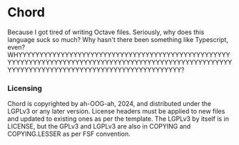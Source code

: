 # Chord
Because I got tired of writing Octave files. Seriously, why does this language suck so much? Why hasn't there been something like Typescript, even? WHYYYYYYYYYYYYYYYYYYYYYYYYYYYYYYYYYYYYYYYYYYYYYYYYYYYYYYYYYYYYYYYYYYYYYYYYYYYYYYYYYYYYYYYYYYYYYYYYYYYYYYYYYYYYYYYYYYYYYYYYYYYYYYYYYYYYYYYYYYYYYYYY?

### Licensing
Chord is copyrighted by ah-OOG-ah, 2024, and distributed under the LGPLv3 or any later version. License headers must be applied to
new files and updated to existing ones as per the template. The LGPLv3 by itself is in LICENSE, but the GPLv3 and LGPLv3 are also in COPYING and
COPYING.LESSER as per FSF convention. 